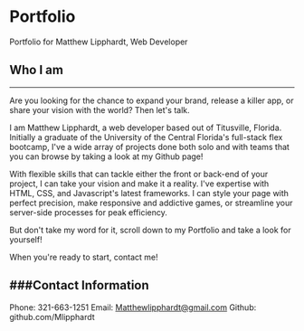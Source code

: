 # Portfolio
Portfolio for Matthew Lipphardt, Web Developer

## Who I am
---
Are you looking for the chance to expand your brand, release a killer app, or share your vision with the world? Then let's talk.

I am Matthew Lipphardt, a web developer based out of Titusville, Florida. Initially a graduate of the University of the Central Florida's full-stack flex bootcamp, I've a wide array of projects done both solo and with teams that you can browse by taking a look at my Github page!

With flexible skills that can tackle either the front or back-end of your project, I can take your vision and make it a reality. I've expertise with HTML, CSS, and Javascript's latest frameworks. I can style your page with perfect precision, make responsive and addictive games, or streamline your server-side processes for peak efficiency.

But don't take my word for it, scroll down to my Portfolio and take a look for yourself!

When you're ready to start, contact me!

###Contact Information
---
Phone: 321-663-1251
Email: Matthewlipphardt@gmail.com
Github: github.com/Mlipphardt

